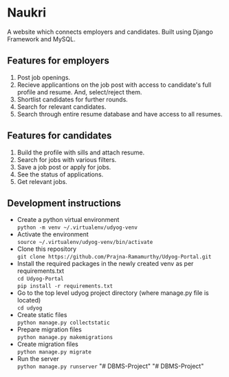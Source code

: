 # Naukri
A website which connects employers and candidates. Built using Django Framework and MySQL.

## Features for employers
1) Post job openings.
2) Recieve applicantions on the job post with access to candidate's full profile and resume. And, select/reject them.
3) Shortlist candidates for further rounds.
4) Search for relevant candidates.
5) Search through entire resume database and have access to all resumes.

## Features for candidates
1) Build the profile with sills and attach resume.
2) Search for jobs with various filters.
3) Save a job post or apply for jobs.
4) See the status of applications.
5) Get relevant jobs.

## Development instructions

* Create a python virtual environment<br>
  ```python -m venv ~/.virtualenv/udyog-venv```
* Activate the environment<br>
  ```source ~/.virtualenv/udyog-venv/bin/activate```
* Clone this repository<br>
  ```git clone https://github.com/Prajna-Ramamurthy/Udyog-Portal.git```
* Install the required packages in the newly created venv as per requirements.txt<br>
  ```cd Udyog-Portal```<br>
  ```pip install -r requirements.txt```
* Go to the top level udyog project directory (where manage.py file is located)<br>
  ```cd udyog```
* Create static files<br>
  ```python manage.py collectstatic```
* Prepare migration files<br>
  ```python manage.py makemigrations```
* Create migration files<br>
  ```python manage.py migrate```
* Run the server<br>
  ```python manage.py runserver```
"# DBMS-Project" 
"# DBMS-Project" 
